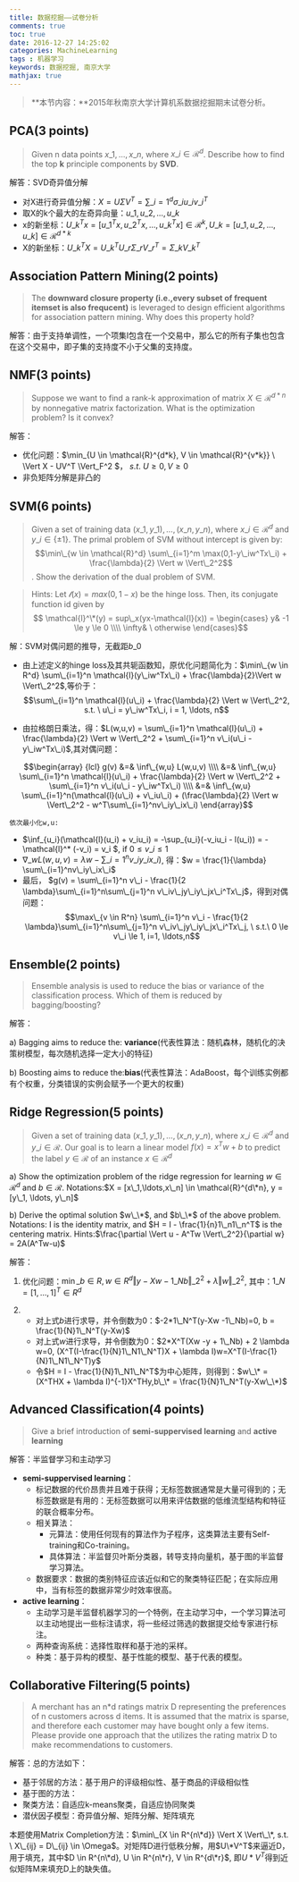 ```yaml
---
title: 数据挖掘——试卷分析
comments: true
toc: true
date: 2016-12-27 14:25:02
categories: MachineLearning
tags : 机器学习
keywords: 数据挖掘, 南京大学
mathjax: true
---
```


>**本节内容：**2015年秋南京大学计算机系数据挖掘期末试卷分析。


<!-- more -->

## PCA(3 points)

> Given n data points $x\_1,\ldots,x\_n$, where $x\_i \in \mathcal{R}^d$. Describe how to find the top **k** principle components by **SVD**.

解答：SVD奇异值分解
- 对X进行奇异值分解：$X = U\Sigma V^T = \sum\_{i=1}^d \sigma\_iu\_iv\_i^T$
- 取X的k个最大的左奇异向量：$u\_1,u\_2,\ldots,u\_k$
- x的新坐标：$U\_k^Tx = [u\_1^Tx, u\_2^Tx, \ldots, u\_k^Tx] \in \mathcal{R}^k, U\_k = [u\_1, u\_2,\ldots,u\_k] \in \mathcal{R}^{d*k}$
- X的新坐标：$U\_k^TX=U\_k^TU\_r\Sigma\_rV\_r^T = \Sigma\_kV\_k^T$

## Association Pattern Mining(2 points)

> The **downward closure property (i.e.,every subset of frequent itemset is also frequcent)** is leveraged to design efficient algorithms for association pattern mining. Why does this property hold?

解答：由于支持单调性，一个项集I包含在一个交易中，那么它的所有子集也包含在这个交易中，即子集的支持度不小于父集的支持度。

## NMF(3 points)

> Suppose we want to find a rank-k approximation of matrix $X \in \mathcal{R}^{d*n}$ by nonnegative matrix factorization. What is the optimization problem? Is it convex?

解答：
- 优化问题：$\min\_{U \in \mathcal{R}^{d\*k}, V \in \mathcal{R}^{v*k}} \ \Vert X - UV^T \Vert\_F^2 $， $s.t. \ U \ge 0, V \ge 0$
- 非负矩阵分解是非凸的

## SVM(6 points)

> Given a set of training data $(x\_1,y\_1),\ldots,(x\_n,y\_n)$, where $x\_i \in \mathcal{R}^d$ and $y\_i \in \{\pm 1\}$. The primal problem of SVM without intercept is given by: $$\min\_{w \in \mathcal{R}^d} \sum\_{i=1}^m \max(0,1-y\_iw^Tx\_i) + \frac{\lambda}{2} \Vert w \Vert\_2^2$$. Show the derivation of the dual problem of SVM.

>Hints: Let $\mathcal{l}(x) = max(0,1-x)$ be the hinge loss. Then, its conjugate function id given by
$$ \mathcal{l}^\*(y) = sup\_x(yx-\mathcal{l}(x)) = \begin{cases} y& -1 \le y \le 0 \\\\
 \infty& \ otherwise
 \end{cases}$$

 解：SVM对偶问题的推导，无截距$b\_0$

 - 由上述定义的hinge loss及其共轭函数知，原优化问题简化为：$\min\_{w \in R^d} \sum\_{i=1}^n \mathcal{l}(y\_iw^Tx\_i) + \frac{\lambda}{2}\Vert w \Vert\_2^2$,等价于：
$$\sum\_{i=1}^n \mathcal{l}(u\_i) + \frac{\lambda}{2} \Vert w \Vert\_2^2, s.t. \ u\_i = y\_iw^Tx\_i, i = 1, \ldots, n$$

- 由拉格朗日乘法，得：$L(w,u,v) = \sum\_{i=1}^n \mathcal{l}(u\_i) + \frac{\lambda}{2} \Vert w \Vert\_2^2 + \sum\_{i=1}^n v\_i(u\_i - y\_iw^Tx\_i)$,其对偶问题：


$$\begin{array} {lcl}
    g(v) &=& \inf\_{w,u} L(w,u,v) \\\\
         &=& \inf\_{w,u} \sum\_{i=1}^n \mathcal{l}(u\_i) + \frac{\lambda}{2} \Vert w \Vert\_2^2 + \sum\_{i=1}^n v\_i(u\_i - y\_iw^Tx\_i) \\\\
         &=& \inf\_{w,u} \sum\_{i=1}^n(\mathcal{l}(u\_i) + v\_iu\_i) + (\frac{\lambda}{2} \Vert w \Vert\_2^2 - w^T\sum\_{i=1}^nv\_iy\_ix\_i)
\end{array}$$

    依次最小化w,u:

- $\inf\_{u\_i}(\mathcal{l}(u\_i) + v\_iu\_i) = -\sup\_{u\_i}(-v\_iu\_i - l(u\_i)) = - \mathcal{l}^\* (-v\_i) = v\_i $, if $0 \le v\_i \le 1$
- $\nabla\_w L(w,u,v) = \lambda w - \sum\_{i=1}^nv\_iy\_ix\_i)$, 得：$w = \frac{1}{\lambda}  \sum\_{i=1}^nv\_iy\_ix\_i$
- 最后， $g(v) = \sum\_{i=1}^n v\_i - \frac{1}{2 \lambda}\sum\_{i=1}^n\sum\_{j=1}^n v\_iv\_jy\_iy\_jx\_i^Tx\_j$，得到对偶问题：
$$\max\_{v \in R^n} \sum\_{i=1}^n v\_i - \frac{1}{2 \lambda}\sum\_{i=1}^n\sum\_{j=1}^n v\_iv\_jy\_iy\_jx\_i^Tx\_j, \ s.t.\ 0 \le v\_i \le 1, i=1, \ldots,n$$


 ## Ensemble(2 points)

 > Ensemble analysis is used to reduce the bias or variance of the classification process. Which of them is reduced by bagging/boosting?

 解答：

 a) Bagging aims to reduce the: **variance**(代表性算法：随机森林，随机化的决策树模型，每次随机选择一定大小的特征)

 b) Boosting aims to reduce the:**bias**(代表性算法：AdaBoost，每个训练实例都有个权重，分类错误的实例会赋予一个更大的权重)

 ## Ridge Regression(5 points)

 > Given a set of training data $(x\_1,y\_1),\ldots,(x\_n,y\_n)$, where $x\_i \in \mathcal{R}^d$ and $y\_i \in \mathcal{R}$. Our goal is to learn a linear model $f(x) = x^Tw + b$ to predict the label $y \in \mathcal{R}$ of an instance $x \in \mathcal{R}^d$

a) Show the optimization problem of the ridge regression for learning $w \in \mathcal{R}^d$ and $b \in \mathcal{R}$.
Notations:$X = [x\_1,\ldots,x\_n] \in \mathcal{R}^{d\*n}, y = [y\_1, \ldots, y\_n]$

b) Derive the optimal solution $w\_\*$, and $b\_\*$ of the above problem.
Notations: I is the identity matrix, and $H = I - \frac{1}{n}1\_n1\_n^T$ is the centering matrix. Hints:$\frac{\partial \Vert u - A^Tw \Vert\_2^2}{\partial w} = 2A(A^Tw-u)$

解答：

1. 优化问题：$\min\_{b \in R,w \in R^d} \Vert y - Xw - 1\_Nb \Vert\_2^2 + \lambda \Vert w \Vert\_2^2$, 其中：$1\_N = [1,\ldots,1]^T \in R^d$

2. - 对上式$b$进行求导，并令倒数为0：$-2*1\_N^T(y-Xw -1\_Nb)=0, b  = \frac{1}{N}1\_N^T(y-Xw)$
   - 对上式$w$进行求导，并令倒数为0：$2*X^T(Xw -y + 1\_Nb) + 2 \lambda w=0, (X^T(I-\frac{1}{N}1\_N1\_N^T)X + \lambda I)w=X^T(I-\frac{1}{N}1\_N1\_N^T)y$
   - 令$H = I - \frac{1}{N}1\_N1\_N^T$为中心矩阵，则得到：$w\_\* = (X^THX + \lambda I)^{-1}X^THy,b\_\* = \frac{1}{N}1\_N^T(y-Xw\_\*)$

## Advanced Classification(4 points)

> Give a brief introduction of **semi-suppervised learning** and **active learning**

解答：半监督学习和主动学习

- **semi-suppervised learning**：
    - 标记数据的代价昂贵并且难于获得；无标签数据通常是大量可得到的；无标签数据是有用的：无标签数据可以用来评估数据的低维流型结构和特征的联合概率分布。
    - 相关算法：
        - 元算法：使用任何现有的算法作为子程序，这类算法主要有Self-training和Co-training。
        - 具体算法：半监督贝叶斯分类器，转导支持向量机，基于图的半监督学习算法。
    - 数据要求：数据的类别特征应该近似和它的聚类特征匹配；在实际应用中，当有标签的数据非常少时效率很高。
- **active learning**：
    - 主动学习是半监督机器学习的一个特例，在主动学习中，一个学习算法可以主动地提出一些标注请求，将一些经过筛选的数据提交给专家进行标注。
    - 两种查询系统：选择性取样和基于池的采样。
    - 种类：基于异构的模型、基于性能的模型、基于代表的模型。

## Collaborative Filtering(5 points)

> A merchant has an n*d ratings matrix D representing the preferences of n customers across d items. It is assumed that the matrix is sparse, and therefore each customer may have bought only a few items. Please provide one approach that the utilizes the rating matrix D to make recommendations to customers.

解答：总的方法如下：
- 基于邻居的方法：基于用户的评级相似性、基于商品的评级相似性
- 基于图的方法：
- 聚类方法：自适应k-means聚类，自适应协同聚类
- 潜伏因子模型：奇异值分解、矩阵分解、矩阵填充

本题使用Matrix Completion方法：$\min\_{X \in R^{n\*d}} \Vert X \Vert\_\*, s.t. \ X\_{ij} = D\_{ij} \in \Omega$。对矩阵D进行低秩分解，用$U\*V^T$来逼近D，用于填充，其中$D \in R^{n\*d}, U \in R^{n\*r}, V \in R^{d\*r}$, 即$U*V^T$得到近似矩阵M来填充D上的缺失值。
